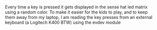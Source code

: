 Every time a key is pressed it gets displayed in the sense hat led matrix using a random color.
To make it easier for the kids to play, and to keep them away from my laptop, I am reading the key presses from an external keyboard (a Logitech K400 BTW) using the evdev module

